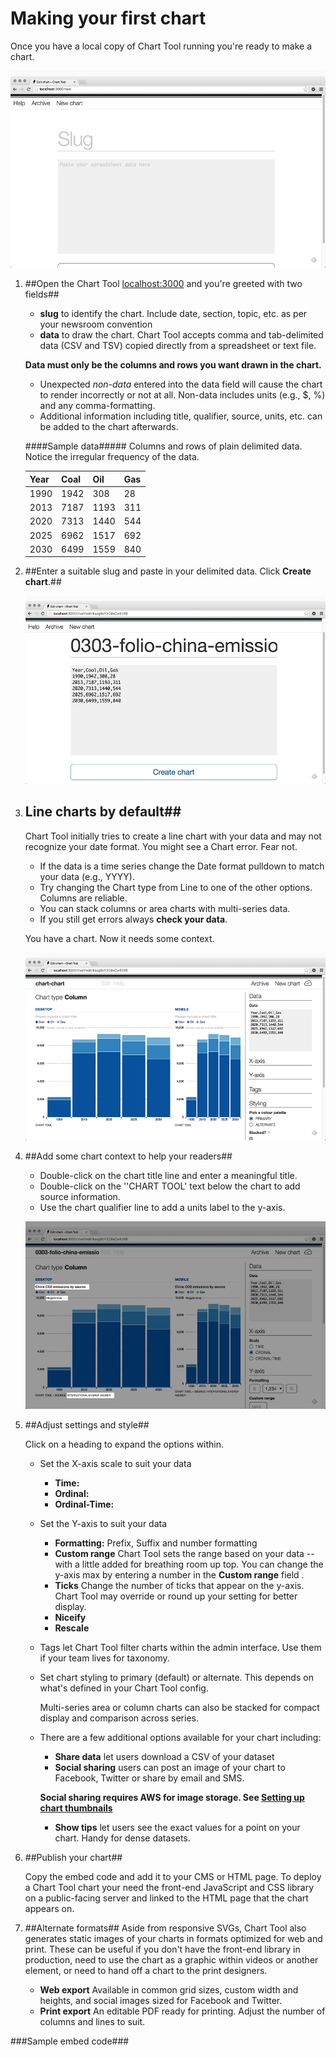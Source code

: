 # Making your first chart

<!-- First, make sure you're all set up by following the **Getting started** steps in our [README](https://github.com/globeandmail/chart-tool/blob/master/README.md).

Chart Tool accepts data in CSV and TSV formats. 

Exporting for web, social media, and print -->

Once you have a local copy of Chart Tool running you're ready to make a chart. 

![Chart Tool, ready and waiting](images/CT-NewChart.png)


1. ##Open the Chart Tool [localhost:3000](http://localhost:3000) and you're greeted with two fields##

	* **slug** to identify the chart. Include date, section, topic, etc. as per your newsroom convention
	* **data** to draw the chart. Chart Tool accepts comma and tab-delimited data (CSV and TSV) copied directly from a spreadsheet or text file. 

	**Data must only be the columns and rows you want drawn in the chart.**

	* Unexpected _non-data_  entered into the data field will cause the chart to render incorrectly or not at all. Non-data includes units (e.g., $, %) and any comma-formatting. 
	* Additional information including title, qualifier, source, units, etc. can be added to the chart afterwards. 

	####Sample data#####
	Columns and rows of plain delimited data. Notice the irregular frequency of the data.

	| Year | Coal | Oil  | Gas |
	|------|------|------|-----|
	| 1990 | 1942 | 308  | 28  |
	| 2013 | 7187 | 1193 | 311 |
	| 2020 | 7313 | 1440 | 544 |
	| 2025 | 6962 | 1517 | 692 |
	| 2030 | 6499 | 1559 | 840 |


2. ##Enter a suitable slug and paste in your delimited data. Click **Create chart**.##


	![Slug and some data](images/CT-NewChart-Data.png)


3. ## Line charts by default##

	Chart Tool initially tries to create a line chart with your data and may not recognize your date format. 	You might see a Chart error. Fear not. 

	* If the data is a time series change the Date format pulldown to match your data (e.g., YYYY). 
	* Try changing the Chart type from Line to one of the other options. Columns are reliable.
	* You can stack columns or area charts with multi-series data.
	* If you still get errors always **check your data**.	

	You have a chart. Now it needs some context.
	

	![All data no context](images/CT-NewChart-ColumnStacked.png)


4. ##Add some chart context to help your readers## 
	
	* Double-click on the chart title line and enter a meaningful title. 
	* Double-click on the ''CHART TOOL' text  below the chart to add source information.
	* Use the chart qualifier line to add a units label to the y-axis.

	![A clear meaningful chart](images/CT-NewChart-Details.png)

5. ##Adjust settings and style## 

	Click on a heading to expand the options within.

	* Set the X-axis scale to suit your data
		* **Time:** 
		* **Ordinal:** 
		* **Ordinal-Time:**

	* Set the Y-axis to suit your data
		* **Formatting:** Prefix, Suffix and number formatting
		* **Custom range** Chart Tool sets the range based on your data -- with a little added for breathing room up top. You can change the y-axis max by entering a number in the **Custom range** field    .
		* **Ticks** Change the number of ticks that appear on the y-axis. Chart Tool may override or round up your setting for better display.
		* **Niceify**
		* **Rescale**

	* Tags let Chart Tool filter charts within the admin interface. Use them if your team lives for taxonomy. 
	* Set chart styling to primary (default) or alternate. This depends on what's defined in your Chart Tool config. 
		
		Multi-series area or column charts can also be stacked for compact display and comparison across series. 
	* There are a few additional options available for your chart including:
		* **Share data** let users download a CSV of your dataset
		* **Social sharing** users can post an image of your chart to Facebook, Twitter or share by email and SMS. 
		
		**Social sharing requires AWS for image storage. See [Setting up chart thumbnails
](thumbnails.md)**

		* **Show tips** let users see the exact values for a point on your chart. Handy for dense datasets.



6. ##Publish your chart## 

	Copy the embed code and add it to your CMS or HTML page. To deploy a Chart Tool chart your need the front-end JavaScript and CSS library on a public-facing server and linked to the HTML page that the chart appears on. 
	


7. ##Alternate formats##
	Aside from responsive SVGs, Chart Tool also generates static images of your charts in formats optimized for web and print. These can be useful if you don't have the front-end library in production, need to use the chart as a graphic within videos or another element, or need to hand off a chart to the print designers. 
	* **Web export** Available in common grid sizes, custom width and heights, and social images sized for Facebook and Twitter.
	* **Print export** An editable PDF ready for printing. Adjust the number of columns and lines to suit.





###Sample embed code###
    <!-- CHART TOOL v1.1.0-0 -->
    <!-- edited: Tue Mar 08 2016 13:52:05 GMT-0500 (EST) -->
    <!-- slug: 0303-folio-china-emissions -->
    <div class="ct-chart" data-chartid="ct-kscgScY2C8xCw6bXS">
      <script type="text/javascript">
        (function(root) {
          var data = {
      "version": "1.1.0",
      "id": "kscgScY2C8xCw6bXS",
      "heading": "China CO2 emissions by source",
      "qualifier": "Megatonnes",
      "source": "CHART TOOL » SOURCE: INTERNATIONAL ENERGY AGENCY",
      "chart": {
        "class": "primary",
        "hasHours": false,
        "data": "Year,Coal,Oil,Gas\n1990,1942,308,28\n2013,7187,1193,311\n2020,7313,1440,544\n2025,6962,1517,692\n2030,6499,1559,840",
        "options": {
          "type": "column",
          "interpolation": false,
          "stacked": true,
          "expanded": false,
          "head": true,
          "deck": false,
          "legend": true,
          "footer": true,
          "x_axis": true,
          "y_axis": true,
          "tips": true,
          "annotations": false,
          "range": false,
          "series": false,
          "indexed": false,
          "qualifier": true,
          "share_data": true,
          "social": true
        },
        "x_axis": {
          "display": true,
          "scale": "ordinal",
          "ticks": "auto",
          "orient": "bottom",
          "format": "auto",
          "rescale": false,
          "nice": false
        },
        "y_axis": {
          "display": true,
          "scale": "linear",
          "ticks": "auto",
          "orient": "right",
          "format": "comma",
          "rescale": false,
          "nice": true
        }
      }
    };
          root.__charttool = root.__charttool || [];
          root.__charttool.push({id: 'ct-' + data.id, data: data});
        })(this);
      </script>
    </div>



